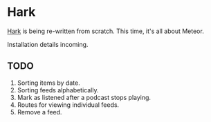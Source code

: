 # Hark

[Hark](https://github.com/joelhans/Hark) is being re-written from scratch. This time, it's all about Meteor.

Installation details incoming.

## TODO

1. Sorting items by date.
2. Sorting feeds alphabetically.
3. Mark as listened after a podcast stops playing.
4. Routes for viewing individual feeds.
5. Remove a feed. 
